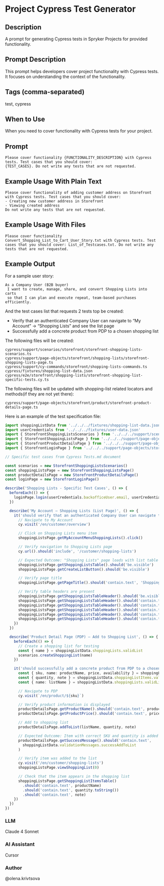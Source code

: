 # Project Cypress Test Generator

## Description

A prompt for generating Cypress tests in Spryker Projects for provided functionality.

## Prompt Description

This prompt helps developers cover project functionality with Cypress tests. It focuses on understanding the context of the functionality.

## Tags (comma-separated)
test, cypress

## When to Use

When you need to cover functionality with Cypress tests for your project.

## Prompt

```text
Please cover functionality {FUNCTIONALITY_DESCRIPTION} with Cypress tests. Test cases that you should cover:
{TEST_CASES}. Do not write any tests that are not requested.
```

## Example Usage With Plain Text

```text
Please cover functionality of adding customer address on Storefront with Cypress tests. Test cases that you should cover:
- Creating new customer address in Storefront
- Viewing created address
Do not write any tests that are not requested.
```

## Example Usage With Files

```text
Please cover functionality Convert_Shopping_List_to_Cart_User_Story.txt with Cypress tests. Test cases that you should cover: List_of_Testcases.txt. Do not write any tests that are not requested.
```

## Example Output
For a sample user story:
```text
As a Company User (B2B buyer)
 I want to create, manage, share, and convert Shopping Lists into carts
 so that I can plan and execute repeat, team-based purchases efficiently.
```

And the test cases list that requests 2 tests top be created: 
* Verify that an authenticated Company User can navigate to “My Account” → “Shopping Lists” and see the list page
* Successfully add a concrete product from PDP to a chosen shopping list

The following files will be created:
```text
cypress/support/scenarios/storefront/storefront-shopping-lists-scenarios.ts
cypress/support/page-objects/storefront/shopping-lists/storefront-shopping-lists-page.ts
cypress/support/cy-commands/storefront/shopping-lists-commands.ts
cypress/fixtures/shopping-list-data.json
cypress/e2e/storefront/shopping-lists/storefront-shopping-list-specific-tests.cy.ts
```
The following files will be updated with shopping-list related locators and methods(if they are not yet there):
```text
cypress/support/page-objects/storefront/product/storefront-product-details-page.ts
```

Here is an example of the test specification file:

```ts
import shoppingListData from '../../../fixtures/shopping-list-data.json'
import userCredentials from '../../../fixtures/user-data.json'
import { StorefrontShoppingListsScenarios } from '../../../support/scenarios/storefront/storefront-shopping-lists-scenarios'
import { StorefrontShoppingListsPage } from '../../../support/page-objects/storefront/shopping-lists/storefront-shopping-lists-page'
import { StorefrontProductDetailsPage } from '../../../support/page-objects/storefront/product/storefront-product-details-page'
import { StorefrontLoginPage } from '../../../support/page-objects/storefront/login/storefront-login-page'

// Specific test cases from Cypress Tests.md document

const scenarios = new StorefrontShoppingListsScenarios()
const shoppingListsPage = new StorefrontShoppingListsPage()
const productDetailsPage = new StorefrontProductDetailsPage()
const loginPage = new StorefrontLoginPage()

describe('Shopping Lists - Specific Test Cases', () => {
  beforeEach(() => {
    loginPage.login(userCredentials.backofficeUser.email, userCredentials.backofficeUser.password)
  })

  describe('My Account – Shopping Lists (List Page)', () => {
    it('should verify that an authenticated Company User can navigate to "My Account" → "Shopping Lists" and see the list page', () => {
      // Navigate to My Account
      cy.visit('/en/customer/overview')

      // Click on Shopping Lists menu item
      shoppingListsPage.getMyAccountMenuShoppingLists().click()

      // Verify navigation to Shopping Lists page
      cy.url().should('include', '/customer/shopping-lists')

      // Expected Outcome: "Shopping Lists" page loads with list table and action controls visible
      shoppingListsPage.getShoppingListsTable().should('be.visible')
      shoppingListsPage.getCreateListButton().should('be.visible')

      // Verify page title
      shoppingListsPage.getPageTitle().should('contain.text', 'Shopping Lists')

      // Verify table headers are present
      shoppingListsPage.getShoppingListsTableHeader().should('be.visible')
      shoppingListsPage.getShoppingListsTableHeader().should('contain.text', 'Name')
      shoppingListsPage.getShoppingListsTableHeader().should('contain.text', 'Owner')
      shoppingListsPage.getShoppingListsTableHeader().should('contain.text', 'Created')
      shoppingListsPage.getShoppingListsTableHeader().should('contain.text', 'Access Level')
      shoppingListsPage.getShoppingListsTableHeader().should('contain.text', 'Items')
    })
  })

  describe('Product Detail Page (PDP) – Add to Shopping List', () => {
    beforeEach(() => {
      // Create a shopping list for testing
      const { name } = shoppingListData.shoppingLists.validList
      scenarios.createShoppingList(name)
    })

    it('should successfully add a concrete product from PDP to a chosen shopping list', () => {
      const { sku, name: productName, price, availability } = shoppingListData.productData.concreteProduct
      const { quantity, note } = shoppingListData.shoppingListItems.validItem
      const { name: listName } = shoppingListData.shoppingLists.validList

      // Navigate to PDP
      cy.visit(`/en/product/${sku}`)

      // Verify product information is displayed
      productDetailsPage.getProductName().should('contain.text', productName)
      productDetailsPage.getProductPrice().should('contain.text', price)

      // Add to shopping list
      productDetailsPage.addToList(listName, quantity, note)

      // Expected Outcome: Item with correct SKU and quantity is added to the target list
      productDetailsPage.getSuccessMessage().should('contain.text', 
        shoppingListData.validationMessages.successAddToList
      )

      // Verify item was added to the list
      cy.visit('/en/customer/shopping-lists')
      shoppingListsPage.viewShoppingList(0)

      // Check that the item appears in the shopping list
      shoppingListsPage.getShoppingListItemsTable()
        .should('contain.text', productName)
        .should('contain.text', quantity.toString())
        .should('contain.text', note)
    })
  })
})


```


### LLM
Claude 4 Sonnet

### AI Assistant
Cursor

### Author
@olena.krivtsova